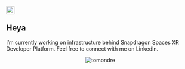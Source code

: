 
<a href="https://linkedin.com/in/tomas-ondrejka">
  <img align="left" alt="Tomas Ondrejka LinkedIn" width="22px" src="https://cdn.tomondre.com/icons/linkedinn.svg" />
</a>

</br>

## Heya

I’m currently working on infrastructure behind Snapdragon Spaces XR Developer Platform. 
Feel free to connect with me on LinkedIn.

<p align="center"> <img src="https://github-readme-stats.vercel.app/api?username=tomondre&show_icons=true&theme=merko" alt="tomondre" />
